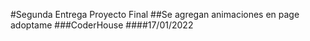 #Segunda Entrega Proyecto Final
##Se agregan animaciones en page adoptame
###CoderHouse 
####17/01/2022 